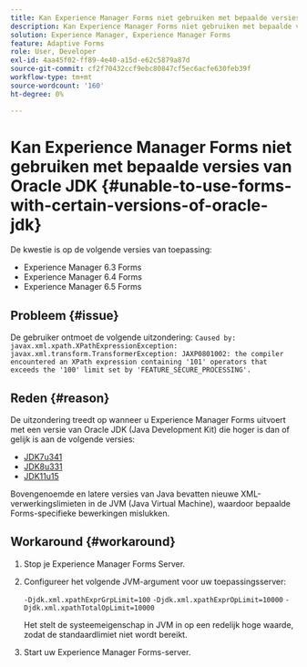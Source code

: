 ```yaml
---
title: Kan Experience Manager Forms niet gebruiken met bepaalde versies van Oracle JDK
description: Kan Experience Manager Forms niet gebruiken met bepaalde versies van Oracle JDK
solution: Experience Manager, Experience Manager Forms
feature: Adaptive Forms
role: User, Developer
exl-id: 4aa45f02-ff89-4e40-a15d-e62c5879a87d
source-git-commit: cf2f70432ccf9ebc80847cf5ec6acfe630feb39f
workflow-type: tm+mt
source-wordcount: '160'
ht-degree: 0%

---
```


# Kan Experience Manager Forms niet gebruiken met bepaalde versies van Oracle JDK {#unable-to-use-forms-with-certain-versions-of-oracle-jdk}

De kwestie is op de volgende versies van toepassing:

* Experience Manager 6.3 Forms
* Experience Manager 6.4 Forms
* Experience Manager 6.5 Forms

## Probleem {#issue}

De gebruiker ontmoet de volgende uitzondering:
`Caused by: javax.xml.xpath.XPathExpressionException: javax.xml.transform.TransformerException: JAXP0801002: the compiler encountered an XPath expression containing '101' operators that exceeds the '100' limit set by 'FEATURE_SECURE_PROCESSING'.`

## Reden {#reason}

De uitzondering treedt op wanneer u Experience Manager Forms uitvoert met een versie van Oracle JDK (Java Development Kit) die hoger is dan of gelijk is aan de volgende versies:

* [ JDK7u341 ](https://www.oracle.com/java/technologies/javase/7u341-relnotes.html)
* [ JDK8u331 ](https://www.oracle.com/java/technologies/javase/8u331-relnotes.html)
* [ JDK11u15 ](https://www.oracle.com/java/technologies/javase/11-0-15-relnotes.html)

Bovengenoemde en latere versies van Java bevatten nieuwe XML-verwerkingslimieten in de JVM (Java Virtual Machine), waardoor bepaalde Forms-specifieke bewerkingen mislukken.

## Workaround {#workaround}

1. Stop je Experience Manager Forms Server.
1. Configureer het volgende JVM-argument voor uw toepassingsserver:

   `-Djdk.xml.xpathExprGrpLimit=100`
   `-Djdk.xml.xpathExprOpLimit=10000`
   `-Djdk.xml.xpathTotalOpLimit=10000`

   Het stelt de systeemeigenschap in JVM in op een redelijk hoge waarde, zodat de standaardlimiet niet wordt bereikt.

1. Start uw Experience Manager Forms-server.
